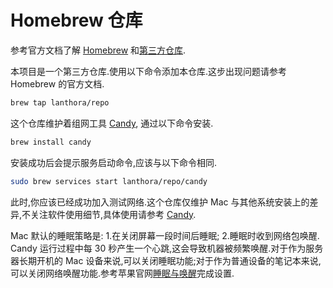 # Homebrew 仓库

参考官方文档了解 [Homebrew](https://brew.sh/) 和[第三方仓库](https://docs.brew.sh/Taps).

本项目是一个第三方仓库.使用以下命令添加本仓库.这步出现问题请参考 Homebrew 的官方文档.

```bash
brew tap lanthora/repo
```

这个仓库维护着组网工具 [Candy](https://github.com/lanthora/candy), 通过以下命令安装.

```bash
brew install candy
```

安装成功后会提示服务启动命令,应该与以下命令相同.

```bash
sudo brew services start lanthora/repo/candy
```

此时,你应该已经成功加入测试网络.这个仓库仅维护 Mac 与其他系统安装上的差异,不关注软件使用细节,具体使用请参考 [Candy](https://github.com/lanthora/candy).

Mac 默认的睡眠策略是: 1.在关闭屏幕一段时间后睡眠; 2.睡眠时收到网络包唤醒. Candy 运行过程中每 30 秒产生一个心跳,这会导致机器被频繁唤醒.对于作为服务器长期开机的 Mac 设备来说,可以关闭睡眠功能;对于作为普通设备的笔记本来说,可以关闭网络唤醒功能.参考苹果官网[睡眠与唤醒](https://support.apple.com/zh-cn/guide/mac-help/mchle41a6ccd/mac)完成设置.
